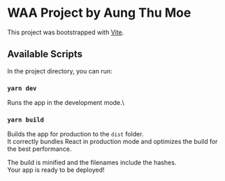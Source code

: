 # WAA Project by Aung Thu Moe

This project was bootstrapped with [Vite](https://vite.dev/).

## Available Scripts

In the project directory, you can run:

### `yarn dev`

Runs the app in the development mode.\

### `yarn build`

Builds the app for production to the `dist` folder.\
It correctly bundles React in production mode and optimizes the build for the best performance.

The build is minified and the filenames include the hashes.\
Your app is ready to be deployed!
